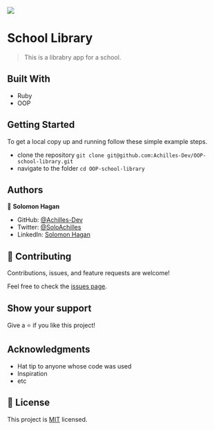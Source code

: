 ![](https://img.shields.io/badge/Microverse-blueviolet)

# School Library

> This is a librabry app for a school.


## Built With

- Ruby
- OOP

## Getting Started

To get a local copy up and running follow these simple example steps.

- clone the repository
`git clone git@github.com:Achilles-Dev/OOP-school-library.git`
- navigate to the folder
`cd OOP-school-library`



## Authors

👤 **Solomon Hagan**

- GitHub: [@Achilles-Dev](https://github.com/Achilles-Dev/)
- Twitter: [@SoloAchilles](https://twitter.com/SoloAchilles/)
- LinkedIn: [Solomon Hagan](https://www.linkedin.com/in/solomon-hagan-b51693138/)

## 🤝 Contributing

Contributions, issues, and feature requests are welcome!

Feel free to check the [issues page](../../issues/).

## Show your support

Give a ⭐️ if you like this project!

## Acknowledgments

- Hat tip to anyone whose code was used
- Inspiration
- etc

## 📝 License

This project is [MIT](./MIT.md) licensed.
